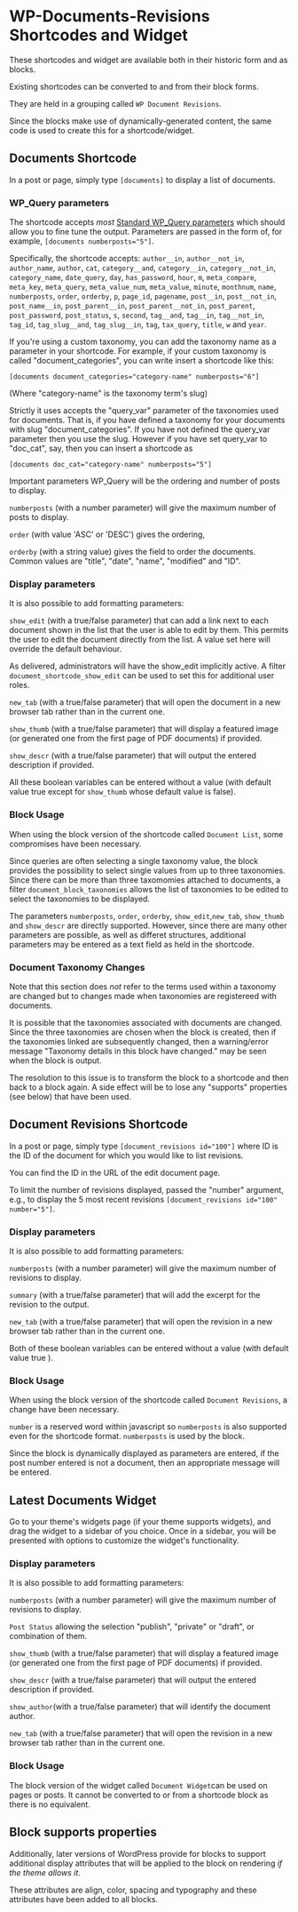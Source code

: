 # WP-Documents-Revisions Shortcodes and Widget

These shortcodes and widget are available both in their historic form and as blocks.

Existing shortcodes can be converted to and from their block forms.

They are held in a grouping called `WP Document Revisions`.

Since the blocks make use of dynamically-generated content, the same code is used to create this for a shortcode/widget.

## Documents Shortcode

In a post or page, simply type `[documents]` to display a list of documents. 

### WP_Query parameters

The shortcode accepts *most* [Standard WP_Query parameters](https://developer.wordpress.org/reference/classes/wp_query/) which should allow you to fine tune the output. Parameters are passed in the form of, for example, `[documents numberposts="5"]`. 

Specifically, the shortcode accepts: `author__in`, `author__not_in`, `author_name`, `author`, `cat`, `category__and`, `category__in`, `category__not_in`, `category_name`, `date_query`, `day`, `has_password`, `hour`, `m`, `meta_compare`, `meta_key`, `meta_query`, `meta_value_num`, `meta_value`, `minute`, `monthnum`, `name`, `numberposts`, `order`, `orderby`, `p`, `page_id`, `pagename`, `post__in`, `post__not_in`, `post_name__in`, `post_parent__in`, `post_parent__not_in`, `post_parent`, `post_password`, `post_status`, `s`, `second`, `tag__and`, `tag__in`, `tag__not_in`, `tag_id`, `tag_slug__and`, `tag_slug__in`, `tag`, `tax_query`, `title`, `w` and `year`.

If you're using a custom taxonomy, you can add the taxonomy name as a parameter in your shortcode. For example, if your custom taxonomy is called "document_categories", you can write insert a shortcode like this:

`[documents document_categories="category-name" numberposts="6"]`

(Where "category-name" is the taxonomy term's slug)

Strictly it uses accepts the "query_var" parameter of the taxonomies used for documents. That is, if you have defined a taxonomy for your documents with slug "document_categories". If you have not defined the query_var parameter then you use the slug. However if you have set query_var to "doc_cat", say, then you can insert a shortcode as

`[documents doc_cat="category-name" numberposts="5"]`

Important parameters WP_Query will be the ordering and number of posts to display.

`numberposts` (with a number parameter) will give the maximum number of posts to display.

`order` (with value 'ASC' or 'DESC') gives the ordering,

`orderby` (with a string value) gives the field to order the documents. Common values are "title", "date", "name", "modified" and "ID".

### Display parameters

It is also possible to add formatting parameters: 

`show_edit` (with a true/false parameter) that can add a link next to each document shown in the list that the user is able to edit by them. This permits the user to edit the document directly from the list. A value set here will override the default behaviour.

As delivered, administrators will have the show_edit implicitly active. A filter `document_shortcode_show_edit` can be used to set this for additional user roles.

`new_tab` (with a true/false parameter) that will open the document in a new browser tab rather than in the current one.

`show_thumb` (with a true/false parameter) that will display a featured image (or generated one from the first page of PDF documents) if provided.

`show_descr` (with a true/false parameter) that will output the entered description if provided.

All these boolean variables can be entered without a value (with default value true except for `show_thumb` whose default value is false). 

### Block Usage

When using the block version of the shortcode called `Document List`, some compromises have been necessary.

Since queries are often selecting a single taxonomy value, the block provides the possibility to select single values from up to three taxonomies. Since there can be more than three taxomomies attached to documents, a filter `document_block_taxonomies` allows the list of taxonomies to be edited to select the taxonomies to be displayed.


The parameters `numberposts`, `order`, `orderby`, `show_edit`,`new_tab`, `show_thumb` and `show_descr` are directly supported. However, since there are many other parameters are possible, as well as differet structures, additional parameters may be entered as a text field as held in the shortcode.

### Document Taxonomy Changes

Note that this section does *not* refer to the terms used within a taxonomy are changed but to changes made when taxonomies are registereed with documents.

It is possible that the taxonomies associated with documents are changed. Since the three taxonomies are chosen when the block is created, then if the taxonomies linked are subsequently changed, then a warning/error message "Taxonomy details in this block have changed." may be seen when the block is output.

The resolution to this issue is to transform the block to a shortcode and then back to a block again. A side effect will be to lose any "supports" properties (see below) that have been used. 

## Document Revisions Shortcode

In a post or page, simply type `[document_revisions id="100"]` where ID is the ID of the document for which you would like to list revisions. 

You can find the ID in the URL of the edit document page. 

To limit the number of revisions displayed, passed the "number" argument, e.g., to display the 5 most recent revisions `[document_revisions id="100" number="5"]`.

### Display parameters

It is also possible to add formatting parameters:

`numberposts` (with a number parameter) will give the maximum number of revisions to display.

`summary` (with a true/false parameter) that will add the excerpt for the revision to the output.

`new_tab` (with a true/false parameter) that will open the revision in a new browser tab rather than in the current one.

Both of these boolean variables can be entered without a value (with default value true ). 

### Block Usage

When using the block version of the shortcode called `Document Revisions`, a change have been necessary.

`number` is a reserved word within javascript so `numberposts` is also supported even for the shortcode format. `numberposts` is used by the block.

Since the block is dynamically displayed as parameters are entered, if the post number entered is not a document, then an appropriate message will be entered.

## Latest Documents Widget

Go to your theme's widgets page (if your theme supports widgets), and drag the widget to a sidebar of you choice. Once in a sidebar, you will be presented with options to customize the widget's functionality.

### Display parameters

It is also possible to add formatting parameters:

`numberposts` (with a number parameter) will give the maximum number of revisions to display.

`Post Status` allowing the selection "publish", "private" or "draft", or combination of them.

`show_thumb` (with a true/false parameter) that will display a featured image (or generated one from the first page of PDF documents) if provided.

`show_descr` (with a true/false parameter) that will output the entered description if provided.

`show_author`(with a true/false parameter) that will identify the document author.

`new_tab` (with a true/false parameter) that will open the revision in a new browser tab rather than in the current one.

### Block Usage

The block version of the widget called `Document Widget`can be used on pages or posts. It cannot be converted to or from a shortcode block as there is no equivalent.

## Block supports properties

Additionally, later versions of WordPress provide for blocks to support additional display attributes that will be applied to the block on rendering *if the theme allows it*.

These attributes are align, color, spacing and typography and these attributes have been added to all blocks.
